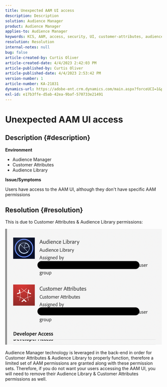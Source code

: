```yaml
---
title: Unexpected AAM UI access
description: Description
solution: Audience Manager
product: Audience Manager
applies-to: Audience Manager
keywords: KCS, AAM, access, security, UI, customer-attributes, audience-library
resolution: Resolution
internal-notes: null
bug: false
article-created-by: Curtis Oliver
article-created-date: 4/4/2023 2:42:03 PM
article-published-by: Curtis Oliver
article-published-date: 4/4/2023 2:53:42 PM
version-number: 1
article-number: KA-21831
dynamics-url: https://adobe-ent.crm.dynamics.com/main.aspx?forceUCI=1&pagetype=entityrecord&etn=knowledgearticle&id=e9c726db-f6d2-ed11-a7c7-6045bd006b25
exl-id: e17b3ffe-d5ab-42ea-9baf-570733e21491
---
```

# Unexpected AAM UI access

## Description {#description}


<b>Environment</b>

- Audience Manager
- Customer Attributes
- Audience Library


<b>Issue/Symptoms</b>



Users have access to the AAM UI, although they don't have specific AAM permissions


## Resolution {#resolution}


This is due to Customer Attributes & Audience Library permissions:

![](assets/0f984131-f8d2-ed11-a7c7-6045bd006b25.png)



Audience Manager technology is leveraged in the back-end in order for Customer Attributes & Audience Library to properly function, therefore a limited set of AAM permissions are granted along with these permission sets. Therefore, if you do not want your users accessing the AAM UI, you will need to remove their Audience Library & Customer Attributes permissions as well.
